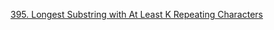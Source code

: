 [395. Longest Substring with At Least K Repeating Characters](https://leetcode.com/problems/longest-substring-with-at-least-k-repeating-characters/)
